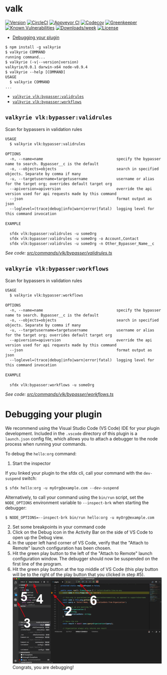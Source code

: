 valk
====



[![Version](https://img.shields.io/npm/v/valk.svg)](https://npmjs.org/package/valk)
[![CircleCI](https://circleci.com/gh/jonathanwiesel/valk/tree/master.svg?style=shield)](https://circleci.com/gh/jonathanwiesel/valk/tree/master)
[![Appveyor CI](https://ci.appveyor.com/api/projects/status/github/jonathanwiesel/valk?branch=master&svg=true)](https://ci.appveyor.com/project/heroku/valk/branch/master)
[![Codecov](https://codecov.io/gh/jonathanwiesel/valk/branch/master/graph/badge.svg)](https://codecov.io/gh/jonathanwiesel/valk)
[![Greenkeeper](https://badges.greenkeeper.io/jonathanwiesel/valk.svg)](https://greenkeeper.io/)
[![Known Vulnerabilities](https://snyk.io/test/github/jonathanwiesel/valk/badge.svg)](https://snyk.io/test/github/jonathanwiesel/valk)
[![Downloads/week](https://img.shields.io/npm/dw/valk.svg)](https://npmjs.org/package/valk)
[![License](https://img.shields.io/npm/l/valk.svg)](https://github.com/jonathanwiesel/valk/blob/master/package.json)

<!-- toc -->
* [Debugging your plugin](#debugging-your-plugin)
<!-- tocstop -->
<!-- install -->
<!-- usage -->
```sh-session
$ npm install -g valkyrie
$ valkyrie COMMAND
running command...
$ valkyrie (-v|--version|version)
valkyrie/0.0.1 darwin-x64 node-v8.9.4
$ valkyrie --help [COMMAND]
USAGE
  $ valkyrie COMMAND
...
```
<!-- usagestop -->
<!-- commands -->
* [`valkyrie vlk:bypasser:validrules`](#valkyrie-vlkbypasservalidrules)
* [`valkyrie vlk:bypasser:workflows`](#valkyrie-vlkbypasserworkflows)

## `valkyrie vlk:bypasser:validrules`

Scan for bypassers in validation rules

```
USAGE
  $ valkyrie vlk:bypasser:validrules

OPTIONS
  -n, --name=name                                 specify the bypasser name to search. Bypasser__c is the default
  -o, --objects=objects                           search in specified objects. Separate by comma if many
  -u, --targetusername=targetusername             username or alias for the target org; overrides default target org
  --apiversion=apiversion                         override the api version used for api requests made by this command
  --json                                          format output as json
  --loglevel=(trace|debug|info|warn|error|fatal)  logging level for this command invocation

EXAMPLE

  sfdx vlk:bypasser:validrules -u someOrg
  sfdx vlk:bypasser:validrules -u someOrg -o Account,Contact
  sfdx vlk:bypasser:validrules -u someOrg -n Other_Bypasser_Name__c
```

_See code: [src/commands/vlk/bypasser/validrules.ts](https://gitlab.com/jonathanwiesel/valkyrie/blob/v0.0.1/src/commands/vlk/bypasser/validrules.ts)_

## `valkyrie vlk:bypasser:workflows`

Scan for bypassers in validation rules

```
USAGE
  $ valkyrie vlk:bypasser:workflows

OPTIONS
  -n, --name=name                                 specify the bypasser name to search. Bypasser__c is the default
  -o, --objects=objects                           search in specified objects. Separate by comma if many
  -u, --targetusername=targetusername             username or alias for the target org; overrides default target org
  --apiversion=apiversion                         override the api version used for api requests made by this command
  --json                                          format output as json
  --loglevel=(trace|debug|info|warn|error|fatal)  logging level for this command invocation

EXAMPLE

  sfdx vlk:bypasser:workflows -u someOrg
```

_See code: [src/commands/vlk/bypasser/workflows.ts](https://gitlab.com/jonathanwiesel/valkyrie/blob/v0.0.1/src/commands/vlk/bypasser/workflows.ts)_
<!-- commandsstop -->
<!-- debugging-your-plugin -->
# Debugging your plugin
We recommend using the Visual Studio Code (VS Code) IDE for your plugin development. Included in the `.vscode` directory of this plugin is a `launch.json` config file, which allows you to attach a debugger to the node process when running your commands.

To debug the `hello:org` command: 
1. Start the inspector
  
If you linked your plugin to the sfdx cli, call your command with the `dev-suspend` switch: 
```sh-session
$ sfdx hello:org -u myOrg@example.com --dev-suspend
```
  
Alternatively, to call your command using the `bin/run` script, set the `NODE_OPTIONS` environment variable to `--inspect-brk` when starting the debugger:
```sh-session
$ NODE_OPTIONS=--inspect-brk bin/run hello:org -u myOrg@example.com
```

2. Set some breakpoints in your command code
3. Click on the Debug icon in the Activity Bar on the side of VS Code to open up the Debug view.
4. In the upper left hand corner of VS Code, verify that the "Attach to Remote" launch configuration has been chosen.
5. Hit the green play button to the left of the "Attach to Remote" launch configuration window. The debugger should now be suspended on the first line of the program. 
6. Hit the green play button at the top middle of VS Code (this play button will be to the right of the play button that you clicked in step #5).
<br><img src=".images/vscodeScreenshot.png" width="480" height="278"><br>
Congrats, you are debugging!
